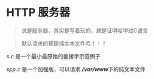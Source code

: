 # HTTP 服务器
>说是服务器，其实是写着玩的，就是证明哈学过C语言

> 默认请求的都是纯文本文件哈！！！

*s.c*  是一个最小最原始的套接字示范例子

*spp.c*  是一个加强版，可以请求  ***/var/www***下的纯文本文件
